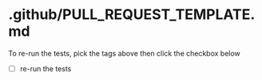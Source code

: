 # .github/PULL_REQUEST_TEMPLATE.md

To re-run the tests, pick the tags above then click the checkbox below

- [ ] re-run the tests
